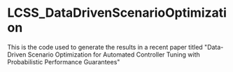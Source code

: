 # LCSS_DataDrivenScenarioOptimization
This is the code used to generate the results in a recent paper titled "Data-Driven Scenario Optimization for Automated Controller Tuning with Probabilistic Performance Guarantees"
